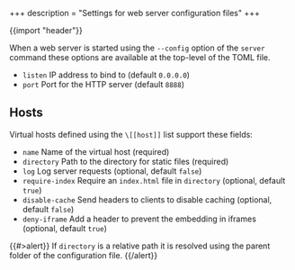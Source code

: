 +++
description = "Settings for web server configuration files"
+++

{{import "header"}}

When a web server is started using the `--config` option of the `server` command these options are available at the top-level of the TOML file.

* `listen` IP address to bind to (default `0.0.0.0`)
* `port` Port for the HTTP server (default `8888`)

## Hosts

Virtual hosts defined using the `\[[host]]` list support these fields:

* `name` Name of the virtual host (required)
* `directory` Path to the directory for static files (required)
* `log` Log server requests (optional, default `false`)
* `require-index` Require an `index.html` file in `directory` (optional, default `true`)
* `disable-cache` Send headers to clients to disable caching (optional, default `false`)
* `deny-iframe` Add a header to prevent the embedding in iframes (optional, default `true`)

{{#>alert}}
If `directory` is a relative path it is resolved using the parent folder of the configuration file.
{{/alert}}
